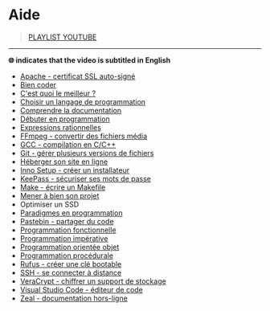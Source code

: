 # Aide

> [PLAYLIST YOUTUBE](https://www.youtube.com/playlist?list=PLrSOXFDHBtfEwFMZ1YIXgUqOFODGyo7tB)

---

**🌐 indicates that the video is subtitled in English**

+ [Apache - certificat SSL auto-signé](https://www.youtube.com/watch?v=iamsyYFCH70)
+ [Bien coder](https://www.youtube.com/watch?v=bcY5gF5byrg)
+ [C'est quoi le meilleur ?](https://www.youtube.com/watch?v=YLR_rMc0Rps)
+ [Choisir un langage de programmation](https://www.youtube.com/watch?v=h8I7vhChquw)
+ [Comprendre la documentation](https://www.youtube.com/watch?v=ogo4_Y1fvT0)
+ [Débuter en programmation](https://www.youtube.com/watch?v=aBJ8wYiV9FQ)
+ [Expressions rationnelles](https://www.youtube.com/watch?v=f3QwwnvSQ50)
+ [FFmpeg - convertir des fichiers média](https://www.youtube.com/watch?v=gIZzxPgilCA)
+ [GCC - compilation en C/C++](https://www.youtube.com/watch?v=gr44z0Fyx_Y)
+ [Git - gérer plusieurs versions de fichiers](https://www.youtube.com/watch?v=CEb_JM_hsFw&)
+ [Héberger son site en ligne](https://www.youtube.com/watch?v=mXVacXSTns8)
+ [Inno Setup - créer un installateur](https://www.youtube.com/watch?v=ormsdIk_Uhw)
+ [KeePass - sécuriser ses mots de passe](https://www.youtube.com/watch?v=oG3QSXRCuvE)
+ [Make - écrire un Makefile](https://www.youtube.com/watch?v=-riHEHGP2DU)
+ [Mener à bien son projet](https://www.youtube.com/watch?v=Jtoag3KUMMw)
+ Optimiser un SSD
+ [Paradigmes en programmation](https://www.youtube.com/watch?v=5D7Shf9nG0Q)
+ [Pastebin - partager du code](https://www.youtube.com/watch?v=brvwCwfF0U0)
+ [Programmation fonctionnelle](https://www.youtube.com/watch?v=UA7JdE7Z28I)
+ [Programmation impérative](https://www.youtube.com/watch?v=UlQObyHkfGo)
+ [Programmation orientée objet](https://www.youtube.com/watch?v=5j5z9BJCAW8)
+ [Programmation procédurale](https://www.youtube.com/watch?v=vLw3YfIwpgU)
+ [Rufus - créer une clé bootable](https://www.youtube.com/watch?v=-wffj0kEqQg)
+ [SSH - se connecter à distance](https://www.youtube.com/watch?v=XUE6v4ZgvJ8)
+ [VeraCrypt - chiffrer un support de stockage](https://www.youtube.com/watch?v=_hP3_vmVRWc)
+ [Visual Studio Code - éditeur de code](https://www.youtube.com/watch?v=eQUsUq_2AQU)
+ [Zeal - documentation hors-ligne](https://www.youtube.com/watch?v=PmgO42dod7E)
